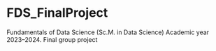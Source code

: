 # FDS_FinalProject
Fundamentals of Data Science (Sc.M. in Data Science) Academic year 2023–2024. Final group project
